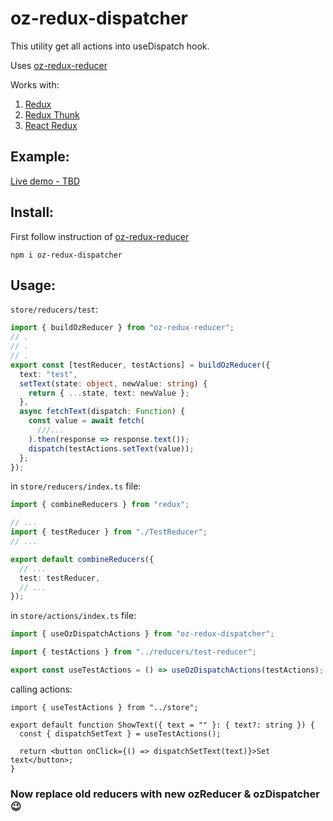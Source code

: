 # oz-redux-dispatcher

This utility get all actions into useDispatch hook.

Uses [oz-redux-reducer](https://github.com/ofir-zeitoun/oz-redux-reducer)

Works with:

1. [Redux](https://redux.js.org/ "Official site")
1. [Redux Thunk](https://www.npmjs.com/package/redux-thunk "npm")
1. [React Redux](https://www.npmjs.com/package/react-redux "npm")

## Example:

[Live demo - TBD](https://ofir-zeitoun.github.io/oz-redux-dispatcher/)

## Install:

First follow instruction of [oz-redux-reducer](https://www.npmjs.com/package/oz-redux-reducer)

```
npm i oz-redux-dispatcher
```

## Usage:

`store/reducers/test`:

```ts
import { buildOzReducer } from "oz-redux-reducer";
// .
// .
// .
export const [testReducer, testActions] = buildOzReducer({
  text: "test",
  setText(state: object, newValue: string) {
    return { ...state, text: newValue };
  },
  async fetchText(dispatch: Function) {
    const value = await fetch(
      ///...
    ).then(response => response.text());
    dispatch(testActions.setText(value));
  };
});
```

in `store/reducers/index.ts` file:

```ts
import { combineReducers } from "redux";

// ...
import { testReducer } from "./TestReducer";
// ...

export default combineReducers({
  // ...
  test: testReducer,
  // ...
});
```

in `store/actions/index.ts` file:

```ts
import { useOzDispatchActions } from "oz-redux-dispatcher";

import { testActions } from "../reducers/test-reducer";

export const useTestActions = () => useOzDispatchActions(testActions);
```

calling actions:

```tsx
import { useTestActions } from "../store";

export default function ShowText({ text = "" }: { text?: string }) {
  const { dispatchSetText } = useTestActions();

  return <button onClick={() => dispatchSetText(text)}>Set text</button>;
}
```

### Now replace old reducers with new ozReducer & ozDispatcher 😉
